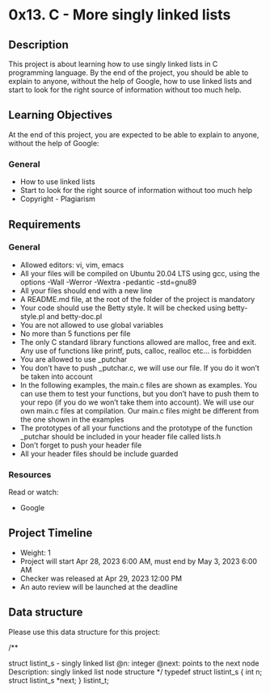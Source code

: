 # 0x13. C - More singly linked lists

## Description

This project is about learning how to use singly linked lists in C programming language. By the end of the project, you should be able to explain to anyone, without the help of Google, how to use linked lists and start to look for the right source of information without too much help.

## Learning Objectives

At the end of this project, you are expected to be able to explain to anyone, without the help of Google:

### General

- How to use linked lists
- Start to look for the right source of information without too much help
- Copyright - Plagiarism

## Requirements

### General

- Allowed editors: vi, vim, emacs
- All your files will be compiled on Ubuntu 20.04 LTS using gcc, using the options -Wall -Werror -Wextra -pedantic -std=gnu89
- All your files should end with a new line
- A README.md file, at the root of the folder of the project is mandatory
- Your code should use the Betty style. It will be checked using betty-style.pl and betty-doc.pl
- You are not allowed to use global variables
- No more than 5 functions per file
- The only C standard library functions allowed are malloc, free and exit. Any use of functions like printf, puts, calloc, realloc etc… is forbidden
- You are allowed to use _putchar
- You don’t have to push _putchar.c, we will use our file. If you do it won’t be taken into account
- In the following examples, the main.c files are shown as examples. You can use them to test your functions, but you don’t have to push them to your repo (if you do we won’t take them into account). We will use our own main.c files at compilation. Our main.c files might be different from the one shown in the examples
- The prototypes of all your functions and the prototype of the function _putchar should be included in your header file called lists.h
- Don’t forget to push your header file
- All your header files should be include guarded

### Resources

Read or watch:

- Google

## Project Timeline

- Weight: 1
- Project will start Apr 28, 2023 6:00 AM, must end by May 3, 2023 6:00 AM
- Checker was released at Apr 29, 2023 12:00 PM
- An auto review will be launched at the deadline

## Data structure

Please use this data structure for this project:

/**

struct listint_s - singly linked list
@n: integer
@next: points to the next node
Description: singly linked list node structure
*/
typedef struct listint_s
{
int n;
struct listint_s *next;
} listint_t;


